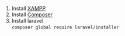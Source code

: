 1. Install [XAMPP](https://www.apachefriends.org/download.html)  
2. Install [Composer](https://getcomposer.org/download/)  
3. Install laravel  
`` composer global require laravel/installer ``